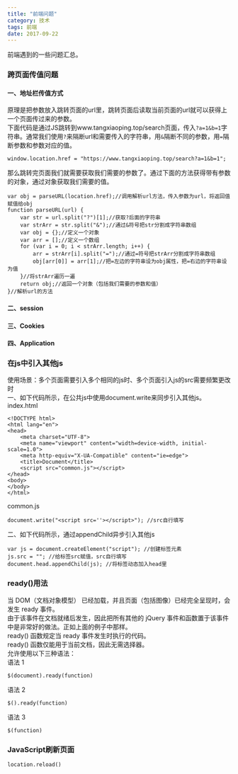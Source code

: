 ```yaml
---
title: "前端问题"
category: 技术
tags: 前端
date: 2017-09-22
---
```

前端遇到的一些问题汇总。
<!-- more -->
### 跨页面传值问题
#### 一、地址栏传值方式
原理是把参数放入跳转页面的url里，跳转页面后读取当前页面的url就可以获得上一个页面传过来的参数。  
下面代码是通过JS跳转到www.tangxiaoping.top/search页面，传入`?a=1&b=1`字符串。通常我们使用`?`来隔断url和需要传入的字符串，用`&`隔断不同的参数，用`=`隔断参数和参数对应的值。
```
window.location.href = "https://www.tangxiaoping.top/search?a=1&b=1";
```
那么跳转完页面我们就需要获取我们需要的参数了。通过下面的方法获得带有参数的对象，通过对象获取我们需要的值。
```
var obj = parseURL(location.href);//调用解析url方法，传入参数为url，将返回值赋值给obj
function parseURL(url) {
    var str = url.split("?")[1];//获取?后面的字符串
    var strArr = str.split("&");//通过&符号把str分割成字符串数组
    var obj = {};//定义一个对象
    var arr = [];//定义一个数组
    for (var i = 0; i < strArr.length; i++) {
        arr = strArr[i].split("=");//通过=符号把strArr分割成字符串数组
        obj[arr[0]] = arr[1];//把=左边的字符串设为obj属性，把=右边的字符串设为值
    }//将strArr遍历一遍
    return obj;//返回一个对象（包括我们需要的参数和值）
}//解析url的方法
```
#### 二、session
#### 三、Cookies
#### 四、Application

### 在js中引入其他js
使用场景：多个页面需要引入多个相同的js时、多个页面引入js的src需要频繁更改时  
一、如下代码所示，在公共js中使用document.write来同步引入其他js。  
index.html
```
<!DOCTYPE html>
<html lang="en">
<head>
    <meta charset="UTF-8">
    <meta name="viewport" content="width=device-width, initial-scale=1.0">
    <meta http-equiv="X-UA-Compatible" content="ie=edge">
    <title>Document</title>
    <script src="common.js"></script>
</head>
<body>
</body>
</html>
```
common.js
```
document.write("<script src=''></script>"); //src自行填写
```
二、如下代码所示，通过appendChild异步引入其他js
```
var js = document.createElement("script"); //创建标签元素
js.src = ""; //给标签src赋值，src自行填写
document.head.appendChild(js); //将标签动态加入head里
```

### ready()用法
当 DOM（文档对象模型） 已经加载，并且页面（包括图像）已经完全呈现时，会发生 ready 事件。  
由于该事件在文档就绪后发生，因此把所有其他的 jQuery 事件和函数置于该事件中是非常好的做法。正如上面的例子中那样。  
ready() 函数规定当 ready 事件发生时执行的代码。  
ready() 函数仅能用于当前文档，因此无需选择器。  
允许使用以下三种语法：  
语法 1
```
$(document).ready(function)
```
语法 2
```
$().ready(function)
```
语法 3
```
$(function)
```
### JavaScript刷新页面
`location.reload()`